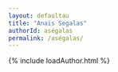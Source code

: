 ```yaml
---
layout: defaultau
title: "Anais Segalas"
authorId: aségalas
permalink: /aségalas/
---
```

{% include loadAuthor.html %}
<script>
    $(document).ready(function(){
        showAuthorBio('{{ page.authorId }}');
   });
</script>
